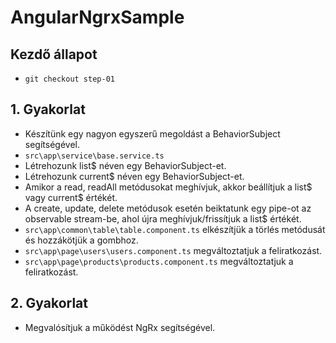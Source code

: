 # AngularNgrxSample

## Kezdő állapot
- `git checkout step-01`

## 1. Gyakorlat
- Készítünk egy nagyon egyszerű megoldást a BehaviorSubject segítségével.
- `src\app\service\base.service.ts`
- Létrehozunk list$ néven egy BehaviorSubject-et.
- Létrehozunk current$ néven egy BehaviorSubject-et. 
- Amikor a read, readAll metódusokat meghívjuk, akkor beállítjuk a list$ vagy 
current$ értékét.
- A create, update, delete metódusok esetén beiktatunk egy pipe-ot az 
observable stream-be, ahol újra meghívjuk/frissítjuk a list$ értékét.
- `src\app\common\table\table.component.ts` elkészítjük a törlés metódusát 
és hozzákötjük a gombhoz.
- `src\app\page\users\users.component.ts` megváltoztatjuk a feliratkozást.
- `src\app\page\products\products.component.ts` megváltoztatjuk a feliratkozást.

## 2. Gyakorlat
- Megvalósítjuk a működést NgRx segítségével.

